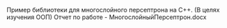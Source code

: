Пример библиотеки для многослойного персептрона на С++. (В целях изучения ООП)
Отчет по работе - МногослойныйПерсептрон.docx
